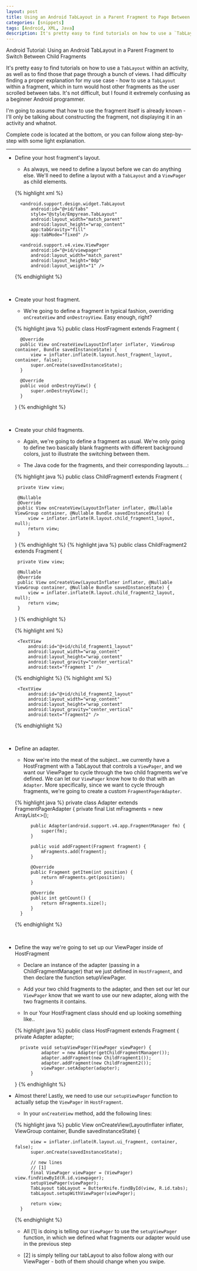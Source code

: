 ```yaml
---
layout: post
title: Using an Android TabLayout in a Parent Fragment to Page Between Children Fragments
categories: [snippets]
tags: [Android, XML, Java]
description: It's pretty easy to find tutorials on how to use a `TabLayout` within an activity, as well as to find those that page through a bunch of views. I had difficulty finding a proper explanation for my use case - how to use a `TabLayout` within a fragment, which in turn would host other fragments as the user scrolled between tabs.
---
```

Android Tutorial: Using an Android TabLayout in a Parent Fragment to Switch Between Child Fragments

It's pretty easy to find tutorials on how to use a `TabLayout` within an activity, as well as to find those that page through a bunch of views. I had difficulty finding a proper explanation for my use case - how to use a `TabLayout` within a fragment, which in turn would host other fragments as the user scrolled between tabs. It's not difficult, but I found it extremely confusing as a beginner Android programmer.

I'm going to assume that how to use the fragment itself is already known - I'll only be talking about constructing the fragment, not displaying it in an activity and whatnot.

Complete code is located at the bottom, or you can follow along step-by-step with some light explanation.

***

* Define your host fragment's layout.

    - As always, we need to define a layout before we can do anything else. We'll need to define a layout with a `TabLayout` and a `ViewPager` as child elements.
  
    {% highlight xml %}
    <LinearLayout xmlns:android="http://schemas.android.com/apk/res/android"
	    xmlns:app="http://schemas.android.com/apk/res-auto"
	    android:layout_width="fill_parent"
	    android:layout_height="fill_parent"
	    android:background="#3B3B3B"
	    android:orientation="vertical">
	    
	    <android.support.design.widget.TabLayout
	        android:id="@+id/tabs"
	        style="@style/Empyrean.TabLayout"
	        android:layout_width="match_parent"
	        android:layout_height="wrap_content"
	        app:tabGravity="fill"
	        app:tabMode="fixed" />

	    <android.support.v4.view.ViewPager
	        android:id="@+id/viewpager"
	        android:layout_width="match_parent"
	        android:layout_height="0dp"
	        android:layout_weight="1" />
    </LinearLayout>
    {% endhighlight %}  


<br>
    
* Create your host fragment.

    - We're going to define a fragment in typical fashion, overriding `onCreateView` and `onDestroyView`. Easy enough, right?

    {% highlight java %}
	public class HostFragment extends Fragment {
	
	    @Override
	    public View onCreateView(LayoutInflater inflater, ViewGroup container, Bundle savedInstanceState) {
	        view = inflater.inflate(R.layout.host_fragment_layout, container, false);
	        super.onCreate(savedInstanceState);
	    }
	
	    @Override
	    public void onDestroyView() {
	        super.onDestroyView();
	    }
	}
    {% endhighlight %}  


<br>
      
*  Create your child fragments. 

    - Again, we're going to define a fragment as usual. We're only going to define two basically blank fragments with different background colors, just to illustrate the switching between them.

    - The Java code for the fragments, and their corresponding layouts...:

    {% highlight java %}
	public class ChildFragment1 extends Fragment {
	    
	    private View view;

	    @Nullable
	    @Override
	    public View onCreateView(LayoutInflater inflater, @Nullable ViewGroup container, @Nullable Bundle savedInstanceState) {
	        view = inflater.inflate(R.layout.child_fragment1_layout, null);
	        return view;
	    }
	}
    {% endhighlight %}
    {% highlight java %}
	public class ChildFragment2 extends Fragment {
	
	    private View view;
	
	    @Nullable
	    @Override
	    public View onCreateView(LayoutInflater inflater, @Nullable ViewGroup container, @Nullable Bundle savedInstanceState) {
	        view = inflater.inflate(R.layout.child_fragment2_layout, null);
	        return view;
	    }
	}
    {% endhighlight %}

    {% highlight xml %}
	<LinearLayout xmlns:android="http://schemas.android.com/apk/res/android"
	    android:layout_width="match_parent"
	    android:layout_height="match_parent"
	    android:background="#FAA"
	    android:orientation="horizontal" >
	
	    <TextView
	        android:id="@+id/child_fragment1_layout"
	        android:layout_width="wrap_content"
	        android:layout_height="wrap_content"
	        android:layout_gravity="center_vertical"
	        android:text="fragment 1" />
	
	</LinearLayout>
    {% endhighlight %}
    {% highlight xml %}
	<LinearLayout xmlns:android="http://schemas.android.com/apk/res/android"
	    android:layout_width="match_parent"
	    android:layout_height="match_parent"
	    android:background="#BCA"
	    android:orientation="horizontal" >
	
	    <TextView
	        android:id="@+id/child_fragment2_layout"
	        android:layout_width="wrap_content"
	        android:layout_height="wrap_content"
	        android:layout_gravity="center_vertical"
	        android:text="fragment2" />
	
	</LinearLayout>
    {% endhighlight %}  


<br>

* Define an adapter.

    - Now we're into the meat of the subject...we currently have a HostFragment with a TabLayout that controls a `ViewPager`, and we want our ViewPager to cycle through the two child fragments we've defined. We can let our `ViewPager` know how to do that with an `Adapter`. More specifically, since we want to cycle through fragments, we're going to create a custom `FragmentPagerAdapter`.

    {% highlight java %}
	 private class Adapter extends FragmentPagerAdapter {
	        private final List<Fragment> mFragments = new ArrayList<>();
	
	        public Adapter(android.support.v4.app.FragmentManager fm) {
	            super(fm);
	        }
	
	        public void addFragment(Fragment fragment) {
	            mFragments.add(fragment);
	        }
	
	        @Override
	        public Fragment getItem(int position) {
	            return mFragments.get(position);
	        }
	
	        @Override
	        public int getCount() {
	            return mFragments.size();
	        }
	    }
    {% endhighlight %}  
    
    
<br>

* Define the way we're going to set up our ViewPager inside of HostFragment

    - Declare an instance of the adapter (passing in a ChildFragmentManager) that we just defined in `HostFragment`, and then declare the function setupViewPager. 
  
    - Add your two child fragments to the adapter, and then set our let our `ViewPager` know that we want to use our new adapter, along with the two fragments it contains.

    - In our Your HostFragment class should end up looking something like..

    {% highlight java %}
	public class HostFragment extends Fragment {
		private Adapter adapter;
	
		private void setupViewPager(ViewPager viewPager) {
		        adapter = new Adapter(getChildFragmentManager());
		        adapter.addFragment(new ChildFragment1());
		        adapter.addFragment(new ChildFragment2());
		        viewPager.setAdapter(adapter);
		    }
	}
    {% endhighlight %}

* Almost there! Lastly, we need to use our `setupViewPager` function to actually setup the `ViewPager` in `HostFragment`. 

    - In your `onCreateView` method, add the following lines:

    {% highlight java %}
	    public View onCreateView(LayoutInflater inflater, ViewGroup container, Bundle savedInstanceState) {
	
	        view = inflater.inflate(R.layout.ui_fragment, container, false);
	        super.onCreate(savedInstanceState);
	       
	        // new lines
	        // [1]
	        final ViewPager viewPager = (ViewPager) view.findViewById(R.id.viewpager);
	        setupViewPager(viewPager);
	        TabLayout tabLayout = ButterKnife.findById(view, R.id.tabs);
	        tabLayout.setupWithViewPager(viewPager);
	
	        return view;
	    }
    {% endhighlight %}

    - All [1] is doing is telling our `ViewPager` to use the `setupViewPager` function, in which we defined what fragments our adapter would use in the previous step

    - [2] is simply telling our tabLayout to also follow along with our ViewPager - both of them should change when you swipe.

  
